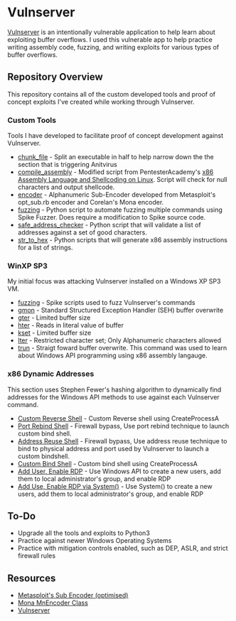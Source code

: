 # Vulnserver 

[Vulnserver](https://github.com/stephenbradshaw/vulnserver) is an intentionally vulnerable application to help learn about exploiting buffer overflows.  I used this vulnerable app to help practice writing assembly code, fuzzing, and writing exploits for various types of buffer overflows.   

## Repository Overview

This repository contains all of the custom developed tools and proof of concept exploits I've created while working through Vulnserver. 

### Custom Tools
Tools I have developed to facilitate proof of concept development against Vulnserver.  
 - [chunk_file](custom_tools/chunk_file) - Split an executable in half to help narrow down the the section that is triggering Anitvirus
 - [compile_assembly](custom_tools/compile_assembly) - Modified script from PentesterAcademy's [x86 Assembly Language and Shellcoding on Linux](https://www.pentesteracademy.com/course?id=3). Script will check for null characters and output shellcode.    
 - [encoder](custom_tools/encoder) - Alphanumeric Sub-Encoder developed from Metasploit's opt_sub.rb encoder and Corelan's Mona encoder.  
 - [fuzzing](custom_tools/fuzzing) - Python script to automate fuzzing multiple commands using Spike Fuzzer.  Does require a modification to Spike source code.    
 - [safe_address_checker](custom_tools/safe_address_checker) - Python script that will validate a list of addresses against a set of good characters.
 - [str_to_hex](str_to_hex) - Python scripts that will generate x86 assembly instructions for a list of strings.  

### WinXP SP3
My initial focus was attacking Vulnserver installed on a Windows XP SP3 VM.
 - [fuzzing](winxp_sp3/fuzzing) - Spike scripts used to fuzz Vulnserver's commands
 - [gmon](winxp_sp3/gmon) - Standard Structured Exception Handler (SEH) buffer overwrite
 - [gter](winxp_sp3/gter) - Limited buffer size
 - [hter](winxp_sp3/hter) - Reads in literal value of buffer  
 - [kset](winxp_sp3/kset) - Limited buffer size
 - [lter](winxp_sp3/lter) - Restricted character set; Only Alphanumeric characters allowed 
 - [trun](winxp_sp3/trun) - Straigt foward buffer overwrite.  This command was used to learn about Windows API programming using x86 assembly langauge.  

### x86 Dynamic Addresses
This section uses Stephen Fewer's hashing algorithm to dynamically find addresses for the Windows API methods to use against each Vulnserver command.
 - [Custom Reverse Shell](x86_dynamic_addresses/rev_shell) - Custom Reverse shell using CreateProcessA
 - [Port Rebind Shell](x86_dynamic_addresses/rebind_bind_shell) - Firewall bypass, Use port rebind technique to launch custom bind shell.  
 - [Address Reuse Shell](x86_dynamic_addresses/port_reuse_bind_shell) - Firewall bypass, Use address reuse technique to bind to physical address and port used by Vulnserver to launch a custom bindshell.  
 - [Custom Bind Shell](x86_dynamic_addresses/bind_shell) - Custom bind shell using CreateProcessA
 - [Add User, Enable RDP](x86_dynamic_addresses/add-user_rdp) - Use Windows API to create a new users, add them to local administrator's group, and enable RDP
 - [Add Use, Enable RDP via System()](x86_dynamic_addresses/add-user_firewall_rdp_system) - Use System() to create a new users, add them to local administrator's group, and enable RDP

## To-Do
 - Upgrade all the tools and exploits to Python3
 - Practice against newer Windows Operating Systems
 - Practice with mitigation controls enabled, such as DEP, ASLR, and strict firewall rules
 
## Resources
 - [Metasploit's Sub Encoder (optimised)](https://github.com/rapid7/metasploit-framework/blob/master//modules/encoders/x86/opt_sub.rb)
 - [Mona MnEncoder Class](https://github.com/corelan/mona)
 - [Vulnserver](https://github.com/stephenbradshaw/vulnserver)
